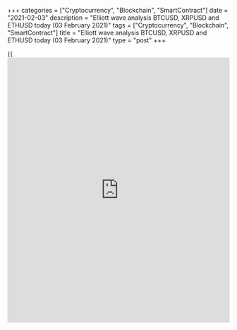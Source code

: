+++
categories = ["Cryptocurrency", "Blockchain", "SmartContract"]
date = "2021-02-03"
description = "Elliott wave analysis BTCUSD, XRPUSD and ETHUSD today (03 February 2021)"
tags = ["Cryptocurrency", "Blockchain", "SmartContract"]
title = "Elliott wave analysis BTCUSD, XRPUSD and ETHUSD today (03 February 2021)"
type = "post"
+++

{{<iframe id="large-banner" src="https://www.bounty.group/#slide=21.0" width="100%" height="600" scrolling="no" style="border: 0px solid rgb(216, 221, 230); border-radius: 3px;">}}

2021-02-03

2021-02-03

Short-term forecast for BTCUSD, XRPUSD and ETHUSD 03.02.2021Roman Onegin

I welcome my readers!

I have prepared a short-term cryptocurrency forecast based on Elliott
wave analysis of Bitcoin, Ripple, and Ethereum. I offer entry signals to
trade each cryptocurrency.

Ethereum and Bitcoin have completed forming corrective waves, and the
price should start rising in impulse waves.

The article covers the following subjects:

## Elliott wave Bitcoin analysis

The deep corrective wave 4 seems to have completed in the large upward
impulse. Wave 4 is a bearish triple zigzag [W]-[X]-[Y]-[X]-[Z]. The
final motive wave [Z] is simple zigzag (a)-(b)-(c). There is unfolding
the initial part of the upward impulse wave 5. There have completed the
sub-waves [1]-[2]. Therefore, the BTCUSD price should be rising in wave
[3] to a level above 38670.00.

### Trading plan for [BTCUSD][1] today:

Buy 36676.00 TP 38670.00

* * *

## Elliott wave Ripple analysis

The XRPUSD market is forming the upward impulse wave. The first two
legs, sub-waves (1) and (2) have completed. There has started developing
impulse (3). The first impulse wave 1 of wave (3) has finished. There is
now forming the bearish corrective wave 2 as a simple zigzag
[a]-[b]-[c]. Impulse [c] will conclude correction 2 at a level of around
0.300. Next, the market should turn up and start rising.

### Trading plan for **[XRPUSD][2]** today:

Sell 0.379, TP 0.300

* * *

## Elliott wave Ethereum analysis

The horizontal corrective wave 4 must have completed as a triangle
composed of five major sub-waves [A]-[B]-[C]-[D]-[E]. Therefore, the
price should be rising in wave 5, which could complete as a simple five-
wave impulse or an ending diagonal. The first target for buy trades is
level 1700.00.

### Trading plan for  **[ETHUSD][3] **today:

Buy 1551.05, TP 1700.00

* * *

P.S. Did you like my article? Share it in social networks: it will be
the best “thank you" :)

Ask me questions and comment below. I’ll be glad to answer your
questions and give necessary explanations.

 **Useful links:**

  * I recommend trying to trade with a reliable broker [here][4]. The system allows you to trade by yourself or copy successful traders from all across the globe.
  * Use my promo-code BLOG for getting deposit bonus 50% on LiteForex platform. Just enter this code in the appropriate field while [depositing][5] your trading account.
  * Telegram chat for traders: <t.me/liteforexengchat>. We are sharing the signals and trading experience
  * Telegram channel with high-quality analytics, Forex reviews, training articles, and other useful things for traders <t.me/liteforex>



The content of this article reflects the author’s opinion and does not
necessarily reflect the official position of LiteForex. The material
published on this page is provided for informational purposes only and
should not be considered as the provision of investment advice for the
purposes of Directive 2004/39/EC.

Rate this article:

{{value}}

( {{count}} {{title}} )

   1. my.liteforex.com/trading/chart?symbol=BTCUSD
   2. my.liteforex.com/trading/chart?symbol=XRPUSD
   3. my.liteforex.com/trading/chart?symbol=ETHUSD
   4. my.liteforex.com/?category=analysts-opinions&slug=short-term-forecast-for-[BTC](https://www.playgroundfx.com/blog/who-is-the-creator-of-bitcoin/)usd-xrpusd-and-ethusd-03022021&openPopup=%2Fregistration%2Fpopup&utm_source=blog&utm_medium=article&utm_campaign=bonus
   5. my.liteforex.com/deposit/?category=analysts-opinions&slug=short-term-forecast-for-[BTC](https://www.playgroundfx.com/blog/who-is-the-creator-of-bitcoin/)usd-xrpusd-and-ethusd-03022021&promo_code=BLOG&utm_source=blog&utm_medium=article&utm_campaign=bonus